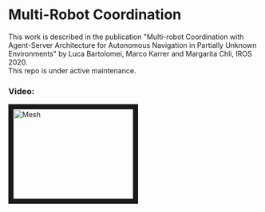 # Multi-Robot Coordination

This work is described in the publication "Multi-robot Coordination with Agent-Server Architecture for Autonomous Navigation in Partially Unknown Environments" by Luca Bartolomei, Marco Karrer and Margarita Chli, IROS 2020.  
This repo is under active maintenance.

### Video:
<a href="https://www.youtube.com/watch?v=BlFbiuV-d10" target="_blank"><img src="https://www.youtube.com/watch?v=BlFbiuV-d10&t/0.jpg" 
alt="Mesh" width="240" height="180" border="10" /></a>
